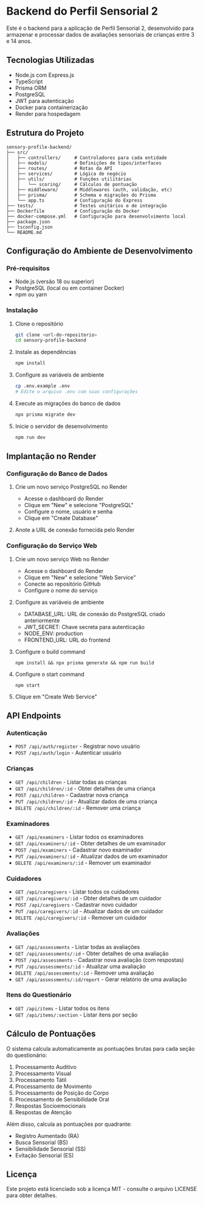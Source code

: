 # Backend do Perfil Sensorial 2

Este é o backend para a aplicação de Perfil Sensorial 2, desenvolvido para armazenar e processar dados de avaliações sensoriais de crianças entre 3 e 14 anos.

## Tecnologias Utilizadas

- Node.js com Express.js
- TypeScript
- Prisma ORM
- PostgreSQL
- JWT para autenticação
- Docker para containerização
- Render para hospedagem

## Estrutura do Projeto

```
sensory-profile-backend/
├── src/
│   ├── controllers/     # Controladores para cada entidade
│   ├── models/          # Definições de tipos/interfaces
│   ├── routes/          # Rotas da API
│   ├── services/        # Lógica de negócio
│   ├── utils/           # Funções utilitárias
│   │   └── scoring/     # Cálculos de pontuação
│   ├── middleware/      # Middlewares (auth, validação, etc)
│   ├── prisma/          # Schema e migrações do Prisma
│   └── app.ts           # Configuração do Express
├── tests/               # Testes unitários e de integração
├── Dockerfile           # Configuração do Docker
├── docker-compose.yml   # Configuração para desenvolvimento local
├── package.json
├── tsconfig.json
└── README.md
```

## Configuração do Ambiente de Desenvolvimento

### Pré-requisitos

- Node.js (versão 18 ou superior)
- PostgreSQL (local ou em container Docker)
- npm ou yarn

### Instalação

1. Clone o repositório
   ```bash
   git clone <url-do-repositorio>
   cd sensory-profile-backend
   ```

2. Instale as dependências
   ```bash
   npm install
   ```

3. Configure as variáveis de ambiente
   ```bash
   cp .env.example .env
   # Edite o arquivo .env com suas configurações
   ```

4. Execute as migrações do banco de dados
   ```bash
   npx prisma migrate dev
   ```

5. Inicie o servidor de desenvolvimento
   ```bash
   npm run dev
   ```

## Implantação no Render

### Configuração do Banco de Dados

1. Crie um novo serviço PostgreSQL no Render
   - Acesse o dashboard do Render
   - Clique em "New" e selecione "PostgreSQL"
   - Configure o nome, usuário e senha
   - Clique em "Create Database"

2. Anote a URL de conexão fornecida pelo Render

### Configuração do Serviço Web

1. Crie um novo serviço Web no Render
   - Acesse o dashboard do Render
   - Clique em "New" e selecione "Web Service"
   - Conecte ao repositório GitHub
   - Configure o nome do serviço

2. Configure as variáveis de ambiente
   - DATABASE_URL: URL de conexão do PostgreSQL criado anteriormente
   - JWT_SECRET: Chave secreta para autenticação
   - NODE_ENV: production
   - FRONTEND_URL: URL do frontend

3. Configure o build command
   ```
   npm install && npx prisma generate && npm run build
   ```

4. Configure o start command
   ```
   npm start
   ```

5. Clique em "Create Web Service"

## API Endpoints

### Autenticação
- `POST /api/auth/register` - Registrar novo usuário
- `POST /api/auth/login` - Autenticar usuário

### Crianças
- `GET /api/children` - Listar todas as crianças
- `GET /api/children/:id` - Obter detalhes de uma criança
- `POST /api/children` - Cadastrar nova criança
- `PUT /api/children/:id` - Atualizar dados de uma criança
- `DELETE /api/children/:id` - Remover uma criança

### Examinadores
- `GET /api/examiners` - Listar todos os examinadores
- `GET /api/examiners/:id` - Obter detalhes de um examinador
- `POST /api/examiners` - Cadastrar novo examinador
- `PUT /api/examiners/:id` - Atualizar dados de um examinador
- `DELETE /api/examiners/:id` - Remover um examinador

### Cuidadores
- `GET /api/caregivers` - Listar todos os cuidadores
- `GET /api/caregivers/:id` - Obter detalhes de um cuidador
- `POST /api/caregivers` - Cadastrar novo cuidador
- `PUT /api/caregivers/:id` - Atualizar dados de um cuidador
- `DELETE /api/caregivers/:id` - Remover um cuidador

### Avaliações
- `GET /api/assessments` - Listar todas as avaliações
- `GET /api/assessments/:id` - Obter detalhes de uma avaliação
- `POST /api/assessments` - Cadastrar nova avaliação (com respostas)
- `PUT /api/assessments/:id` - Atualizar uma avaliação
- `DELETE /api/assessments/:id` - Remover uma avaliação
- `GET /api/assessments/:id/report` - Gerar relatório de uma avaliação

### Itens do Questionário
- `GET /api/items` - Listar todos os itens
- `GET /api/items/:section` - Listar itens por seção

## Cálculo de Pontuações

O sistema calcula automaticamente as pontuações brutas para cada seção do questionário:

1. Processamento Auditivo
2. Processamento Visual
3. Processamento Tátil
4. Processamento de Movimento
5. Processamento de Posição do Corpo
6. Processamento de Sensibilidade Oral
7. Respostas Socioemocionais
8. Respostas de Atenção

Além disso, calcula as pontuações por quadrante:
- Registro Aumentado (RA)
- Busca Sensorial (BS)
- Sensibilidade Sensorial (SS)
- Evitação Sensorial (ES)

## Licença

Este projeto está licenciado sob a licença MIT - consulte o arquivo LICENSE para obter detalhes.
